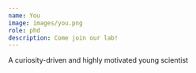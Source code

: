 ```yaml
---
name: You
image: images/you.png
role: phd
description: Come join our lab! 
---
```


A curiosity-driven and highly motivated young scientist

